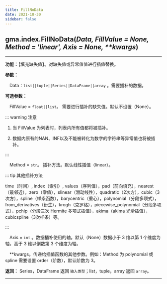 ```yaml
---
title: FillNoData
date: 2021-10-30
sidebar: false
---
```


## gma.index.**FillNoData**(*Data, FillValue = None, Method = 'linear', Axis = None, \*\*kwargs*)

---

**功能：**【填充缺失值】。对缺失值或异常值值进行插值替换。

**参数：**

&emsp;Data：`list||tuple||Series||DataFrame||array` 。需要插补的数据。

**可选参数：**

&emsp;FillValue = `float||list`。 需要进行插补的缺失值。默认不设置（None）。

::: warning 注意

1. 当 FillValue 为列表时，列表内所有值都将被插补。

2. 数据内原有的NAN、INF以及不能被转化为数字的字符串等异常值也将被插补。

:::

&emsp;Method = `str`。 插补方法。默认线性插值（linear）。

::: tip 其他插补方法

time（时间）, index（索引）, values（序列值），pad（前向填充），nearest（最邻近），zero（零值），slinear（滑动线性），quadratic（2次方），cubic（3次方），spline（样条函数），barycentric（重心），polynomial（分段多项式），from_derivatives（衍生），krogh（克罗格），piecewise_polynomial（分段多项式），pchip（分段三次 Hermite 多项式插值），akima（akima 光滑插值），cubicspline（3次样条）等。

:::

&emsp;Axis = `int` <Badge text="1.0.8"/> 。数据插补使用的轴。默认（None）数据小于 3 维以第 1 个维度为轴，高于 3 维以倒数第 3 个维度为轴。

&emsp;**kwargs。传递给插值函数的其他参数。例如：Method 为 polynomial 或 spline 需要设置 order（阶数），默认阶数为 3。

**返回：** Series，DataFrame 返回 `输入类型`；list，tuple，array 返回 `array`。

---
